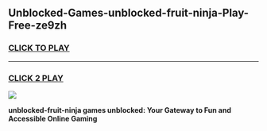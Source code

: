 
## Unblocked-Games-unblocked-fruit-ninja-Play-Free-ze9zh
<h3>
<a href="https://premium76.site?title=unblocked-fruit-ninja&ref=21A">CLICK TO PLAY</a></h3>
<hr>

<h3>
<a href="https://premium76.site?title=unblocked-fruit-ninja&ref=21A">CLICK 2 PLAY</a>
  
</h3>

<a href="https://premium76.site?title=unblocked-fruit-ninja&ref=21A"><img src="https://clearcache.store/games.png"></a>


**unblocked-fruit-ninja games unblocked: Your Gateway to Fun and Accessible Online Gaming**
